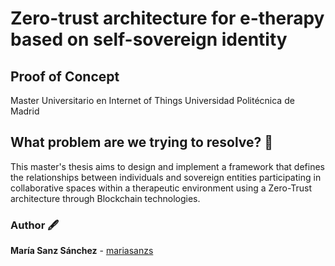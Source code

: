 # Zero-trust architecture for e-therapy based on self-sovereign identity
## Proof of Concept
Master Universitario en Internet of Things
Universidad Politécnica de Madrid

## What problem are we trying to resolve? 🤔
This master's thesis aims to design and implement a framework that defines the relationships between individuals and sovereign entities participating in collaborative spaces within a therapeutic environment using a Zero-Trust architecture through Blockchain technologies.

### Author 🖋️ 
**María Sanz Sánchez** - [mariasanzs](https://github.com/mariasanzs)
